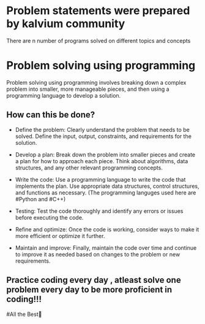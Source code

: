 # Problem statements were prepared by kalvium community 

There are n number of programs solved on different topics and concepts

# Problem solving using programming
Problem solving using programming involves breaking down a complex problem into smaller, more manageable pieces, and then using a programming language to develop a solution. 
## How can this be done?
* Define the problem: 
    Clearly understand the problem that needs to be solved. Define the input, output, constraints, and requirements for the solution.

* Develop a plan: 
    Break down the problem into smaller pieces and create a plan for how to approach each piece. Think about algorithms, data structures, and any other relevant programming       concepts.

* Write the code: 
    Use a programming language to write the code that implements the plan. Use appropriate data structures, control structures, and functions as necessary.
    (The programming languges used here are #Python and #C++)

* Testing: 
    Test the code thoroughly and identify any errors or issues before executing the code.

* Refine and optimize: 
    Once the code is working, consider ways to make it more efficient or optimize it further.

* Maintain and improve: 
    Finally, maintain the code over time and continue to improve it as needed based on changes to the problem or new requirements.
   

## Practice coding every day , atleast solve one problem every day to be more proficient in coding!!!
#All the Best🫡
